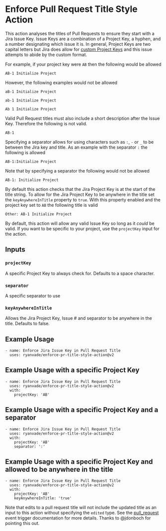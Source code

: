# Enforce Pull Request Title Style Action

This action analyses the titles of Pull Requests to ensure they start with a Jira Issue Key.  Issue Keys are a combination of a Project Key, a hyphen, and a number designating which issue it is.  In general, Project Keys are two capital letters but Jira does allow for [custom Project Keys](https://confluence.atlassian.com/adminjiraserver/changing-the-project-key-format-938847081.html) and this issue attempts to abide by the custom format. 

For example, if your project key were `AB` then the following would be allowed

```
AB-1 Initialize Project
```

However, the following examples would not be allowed

```
aB-1 Initialize Project
```

```
ab-1 Initialize Project
```

```
Ab 1 Initialize Project
```

Valid Pull Request titles must also include a short description after the Issue Key. Therefore the following is not valid. 

```
AB-1
```

Specifying a separator allows for using characters such as `:`, `-` or `_` to be between the Jira key and title. 
As an example with the separator `:` the following is allowed

```
AB-1:Initialize Project
```

Note that by specifying a separator the following would not be allowed

```
AB-1: Initialize Project
```

By default this action checks that the Jira Project Key is at the start of the title string. To allow for the Jira Project
Key to be anywhere in the title set the `keyAnywhereInTitle` property to `true`. With this property enabled and the project
key set to `AB` the following title is valid

```
Other: AB-1 Initialize Project
```

By default, this action will allow any valid Issue Key so long as it *could* be valid. If you want to be specific to your project, use the `projectKey` input for the action. 

## Inputs

### `projectKey`

A specific Project Key to always check for. Defaults to a space character.

### `separator`

A specific separator to use 

### `keyAnywhereInTitle`

Allows the Jira Project Key, Issue # and separator to be anywhere in the title. Defaults to false.

## Example Usage

```
- name: Enforce Jira Issue Key in Pull Request Title
  uses: ryanvade/enforce-pr-title-style-action@v2
```

## Example Usage with a specific Project Key

```
- name: Enforce Jira Issue Key in Pull Request Title
  uses: ryanvade/enforce-pr-title-style-action@v2
  with:
    projectKey: 'AB'
```

## Example Usage with a specific Project Key and a separator

```
- name: Enforce Jira Issue Key in Pull Request Title
  uses: ryanvade/enforce-pr-title-style-action@v2
  with:
    projectKey: 'AB'
    separator: ':'
```

## Example Usage with a specific Project Key and allowed to be anywhere in the title

```
- name: Enforce Jira Issue Key in Pull Request Title
  uses: ryanvade/enforce-pr-title-style-action@v2
  with:
    projectKey: 'AB'
    keyAnywhereInTitle: 'true'
```

Note that edits to a pull request title will not include the updated title as an input to this action
without specifying the `edited` type. See the [pull_request](https://docs.github.com/en/actions/using-workflows/events-that-trigger-workflows#pull_request)
event trigger documentation for more details. Thanks to @jdonboch for pointing this out.
